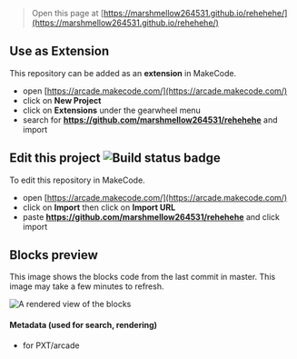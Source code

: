  


> Open this page at [https://marshmellow264531.github.io/rehehehe/](https://marshmellow264531.github.io/rehehehe/)

## Use as Extension

This repository can be added as an **extension** in MakeCode.

* open [https://arcade.makecode.com/](https://arcade.makecode.com/)
* click on **New Project**
* click on **Extensions** under the gearwheel menu
* search for **https://github.com/marshmellow264531/rehehehe** and import

## Edit this project ![Build status badge](https://github.com/marshmellow264531/rehehehe/workflows/MakeCode/badge.svg)

To edit this repository in MakeCode.

* open [https://arcade.makecode.com/](https://arcade.makecode.com/)
* click on **Import** then click on **Import URL**
* paste **https://github.com/marshmellow264531/rehehehe** and click import

## Blocks preview

This image shows the blocks code from the last commit in master.
This image may take a few minutes to refresh.

![A rendered view of the blocks](https://github.com/marshmellow264531/rehehehe/raw/master/.github/makecode/blocks.png)

#### Metadata (used for search, rendering)

* for PXT/arcade
<script src="https://makecode.com/gh-pages-embed.js"></script><script>makeCodeRender("{{ site.makecode.home_url }}", "{{ site.github.owner_name }}/{{ site.github.repository_name }}");</script>
